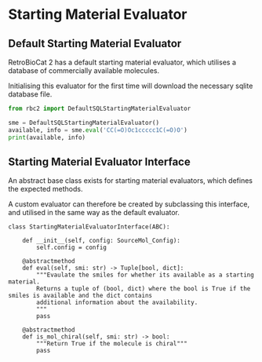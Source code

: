 # Starting Material Evaluator


## Default Starting Material Evaluator
RetroBioCat 2 has a default starting material evaluator, which utilises a database of commercially available molecules.

Initialising this evaluator for the first time will download the necessary sqlite database file.

```python
from rbc2 import DefaultSQLStartingMaterialEvaluator

sme = DefaultSQLStartingMaterialEvaluator()
available, info = sme.eval('CC(=O)Oc1ccccc1C(=O)O')
print(available, info)
```


## Starting Material Evaluator Interface

An abstract base class exists for starting material evaluators, which defines the expected methods.

A custom evaluator can therefore be created by subclassing this interface, and utilised in the same way as the default evaluator.

```
class StartingMaterialEvaluatorInterface(ABC):

    def __init__(self, config: SourceMol_Config):
        self.config = config

    @abstractmethod
    def eval(self, smi: str) -> Tuple[bool, dict]:
        """Evaulate the smiles for whether its available as a starting material.
        Returns a tuple of (bool, dict) where the bool is True if the smiles is available and the dict contains
        additional information about the availability.
        """
        pass

    @abstractmethod
    def is_mol_chiral(self, smi: str) -> bool:
        """Return True if the molecule is chiral"""
        pass

```
